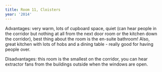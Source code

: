 ```yaml
---
title: Room 11, Cloisters
year: '2014'
---
```


Advantages: very warm, lots of cupboard space, quiet (can hear people in the corridor but nothing at all from the next door room or the kitchen down the corridor), best thing about the room is the en-suite bathroom! Also, great kitchen with lots of hobs and a dining table - really good for having people over.

Disadvantages: this room is the smallest on the corridor, you can hear extractor fans from the buildings outside when the windows are open.